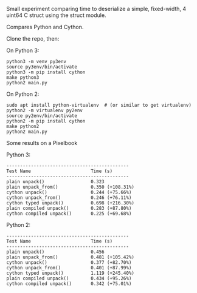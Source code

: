 Small experiment comparing time to deserialize a simple, fixed-width, 4 uint64 C struct using the struct module.

Compares Python and Cython.

Clone the repo, then:

On Python 3:
```
python3 -m venv py3env
source py3env/bin/activate
python3 -m pip install cython
make python3
python2 main.py
```

On Python 2:
```
sudo apt install python-virtualenv  # (or similar to get virtualenv)
python2 -m virtualenv py2env
source py2env/bin/activate
python2 -m pip install cython
make python2
python2 main.py
```

Some results on a Pixelbook

Python 3:
```
---------------------------------------------
Test Name                      Time (s)
---------------------------------------------
plain unpack()                 0.323
plain unpack_from()            0.350 (+108.31%)
cython unpack()                0.244 (+75.66%)
cython unpack_from()           0.246 (+76.11%)
cython typed unpack()          0.698 (+216.30%)
plain compiled unpack()        0.283 (+87.80%)
cython compiled unpack()       0.225 (+69.68%)
```

Python 2:
```
---------------------------------------------
Test Name                      Time (s)
---------------------------------------------
plain unpack()                 0.456
plain unpack_from()            0.481 (+105.42%)
cython unpack()                0.377 (+82.70%)
cython unpack_from()           0.401 (+87.99%)
cython typed unpack()          1.119 (+245.40%)
plain compiled unpack()        0.434 (+95.26%)
cython compiled unpack()       0.342 (+75.01%)
```
